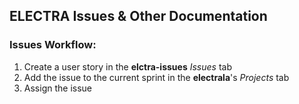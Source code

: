 ## ELECTRA Issues & Other Documentation

### Issues Workflow:
1. Create a user story in the **elctra-issues** *Issues* tab
2. Add the issue to the current sprint in the **electrala**'s *Projects* tab
3. Assign the issue
